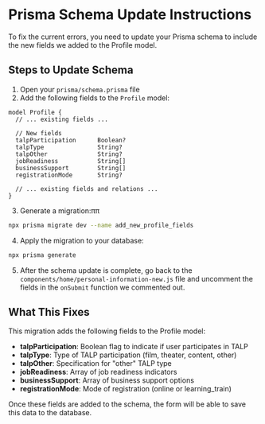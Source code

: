 # Prisma Schema Update Instructions

To fix the current errors, you need to update your Prisma schema to include the new fields we added to the Profile model.

## Steps to Update Schema

1. Open your `prisma/schema.prisma` file
2. Add the following fields to the `Profile` model:

```prisma
model Profile {
  // ... existing fields ...

  // New fields
  talpParticipation      Boolean?
  talpType               String?
  talpOther              String?
  jobReadiness           String[]
  businessSupport        String[]
  registrationMode       String?

  // ... existing fields and relations ...
}
```

3. Generate a migration:ππ

```bash
npx prisma migrate dev --name add_new_profile_fields
```

4. Apply the migration to your database:

```bash
npx prisma generate
```

5. After the schema update is complete, go back to the `components/home/personal-information-new.js` file and uncomment the fields in the `onSubmit` function we commented out.

## What This Fixes

This migration adds the following fields to the Profile model:

- **talpParticipation**: Boolean flag to indicate if user participates in TALP
- **talpType**: Type of TALP participation (film, theater, content, other)
- **talpOther**: Specification for "other" TALP type
- **jobReadiness**: Array of job readiness indicators
- **businessSupport**: Array of business support options
- **registrationMode**: Mode of registration (online or learning_train)

Once these fields are added to the schema, the form will be able to save this data to the database.
